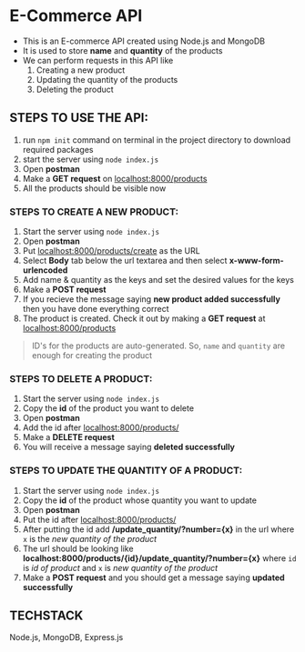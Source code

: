 # E-Commerce API

* This is an E-commerce API created using Node.js and MongoDB
* It is used to store **name** and **quantity** of the products
* We can perform requests in this API like
    1. Creating a new product
    2. Updating the quantity of the products
    3. Deleting the product

## STEPS TO USE THE API:
1. run `npm init` command on terminal in the project directory to download required packages
2. start the server using `node index.js`
3. Open **postman**
4. Make a **GET request** on [localhost:8000/products](localhost)
5. All the products should be visible now

### STEPS TO CREATE A NEW PRODUCT: 
1. Start the server using `node index.js`
2. Open **postman**
3. Put [localhost:8000/products/create](localhost) as the URL
4. Select **Body** tab below the url textarea and then select **x-www-form-urlencoded**
5. Add name & quantity as the keys and set the desired values for the keys
6. Make a **POST request**
7. If you recieve the message saying **new product added successfully** then you have done everything correct
8. The product is created. Check it out by making a **GET request** at [localhost:8000/products](localhost)
> ID's for the products are auto-generated. So, `name` and `quantity` are enough for creating the product

### STEPS TO DELETE A PRODUCT:
1. Start the server using `node index.js`
2. Copy the **id** of the product you want to delete
3. Open **postman**
4. Add the id after [localhost:8000/products/](localhost)
5. Make a **DELETE request**
6. You will receive a message saying **deleted successfully**

### STEPS TO UPDATE THE QUANTITY OF A PRODUCT:
1. Start the server using `node index.js`
2. Copy the **id** of the product whose quantity you want to update
3. Open **postman**
4. Put the id after [localhost:8000/products/](localhost)
5. After putting the id add **/update_quantity/?number={x}** in the url where `x` is the *new quantity of the product*
6. The url should be looking like **localhost:8000/products/{id}/update_quantity/?number={x}** where `id` is *id of product* and `x` is *new quantity of the product*
7. Make a **POST request** and you should get a message saying **updated successfully**


## TECHSTACK
Node.js, MongoDB, Express.js
